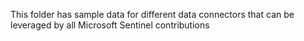 This folder has sample data for different data connectors that can be leveraged by all Microsoft Sentinel contributions 
